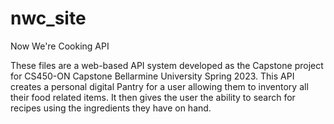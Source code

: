 # nwc_site
Now We're Cooking API

These files are a web-based API system developed as the Capstone project for CS450-ON Capstone Bellarmine University Spring 2023.
This API creates a personal digital Pantry for a user allowing them to inventory all their food related items. 
It then gives the user the ability to search for recipes using the ingredients they have on hand.
